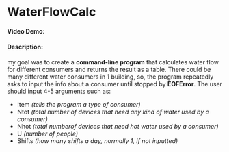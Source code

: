 # WaterFlowCalc
#### Video Demo:  <URL HERE>
#### Description:
my goal was to create a **command-line program** that calculates water flow for different consumers and returns the result as a table.
There could be many different water consumers in 1 building, so, the program repeatedly asks to input the info about a consumer until stopped by **EOFError**. The user should input 4-5 arguments such as:
- Item _(tells the program a type of consumer)_
- Ntot _(total number of devices that need any kind of water used by a consumer)_
- Nhot _(total numberof devices that need hot water used by a consumer)_
- U _(number of people)_ 
- Shifts _(how many shifts a day, normally 1, if not inputted)_